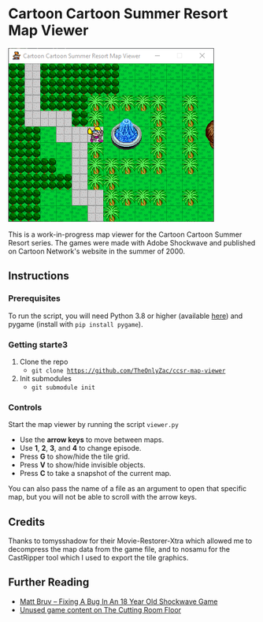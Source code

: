 # Cartoon Cartoon Summer Resort Map Viewer

![A screenshot of the map viewer](./screenshot.png)

This is a work-in-progress map viewer for the Cartoon Cartoon Summer Resort series. The games were made with Adobe Shockwave and published on Cartoon Network's website in the summer of 2000.

## Instructions
### Prerequisites
To run the script, you will need Python 3.8 or higher (available [here](https://www.python.org/downloads/)) and pygame (install with <code>pip install pygame</code>).

### Getting starte3
1. Clone the repo
   * <code>git clone https://github.com/TheOnlyZac/ccsr-map-viewer</code>
2. Init submodules
   * <code>git submodule init</code>

### Controls
Start the map viewer by running the script <code>viewer.py</code>
* Use the **arrow keys** to move between maps.
* Use **1**, **2**, **3**, and **4** to change episode.
* Press **G** to show/hide the tile grid.
* Press **V** to show/hide invisible objects.
* Press **C** to take a snapshot of the current map.

You can also pass the name of a file as an argument to open that specific map, but you will not be able to scroll with the arrow keys.

## Credits
Thanks to tomysshadow for their Movie-Restorer-Xtra which allowed me to decompress the map data from the game file, and to nosamu for the CastRipper tool which I used to export the tile graphics.

## Further Reading
* [Matt Bruv – Fixing A Bug In An 18 Year Old Shockwave Game](https://mattbruv.github.io/ccsr-bugfix/)
* [Unused game content on The Cutting Room Floor](https://tcrf.net/Cartoon_Cartoon_Summer_Resort)